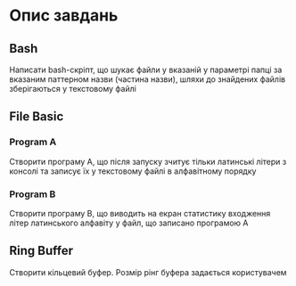 # Опис завдань
## Bash
Написати bash-скріпт, що шукає файли у вказаній у параметрі папці за вказаним паттерном назви (частина назви), шляхи до знайдених файлів зберігаються у текстовому файлі
## File Basic
### Program A
Створити програму А, що після запуску зчитує тільки латинські літери з консолі та записує їх у текстовому файлі в алфавітному порядку
### Program B
Створити програму В, що виводить на екран статистику входження літер латинського алфавіту у файл, що записано програмою А
## Ring Buffer
Створити кільцевий буфер. Розмір рінг буфера задається користувачем
